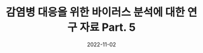 ---
output: true
search: false
title:  "감염병 대응을 위한 바이러스 분석에 대한 연구 자료 Part. 5"
date:   2022-11-02
categories: results
sourceUrl: https://www.google.com
---